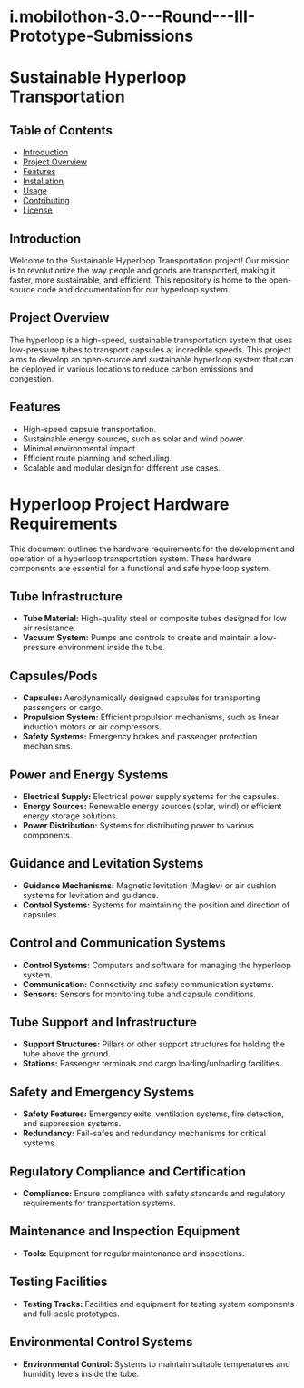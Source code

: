 # i.mobilothon-3.0---Round---III-Prototype-Submissions
# Sustainable Hyperloop Transportation


## Table of Contents
- [Introduction](#introduction)
- [Project Overview](#project-overview)
- [Features](#features)
- [Installation](#installation)
- [Usage](#usage)
- [Contributing](#contributing)
- [License](#license)

## Introduction
Welcome to the Sustainable Hyperloop Transportation project! Our mission is to revolutionize the way people and goods are transported, making it faster, more sustainable, and efficient. This repository is home to the open-source code and documentation for our hyperloop system.

## Project Overview
The hyperloop is a high-speed, sustainable transportation system that uses low-pressure tubes to transport capsules at incredible speeds. This project aims to develop an open-source and sustainable hyperloop system that can be deployed in various locations to reduce carbon emissions and congestion.

## Features
- High-speed capsule transportation.
- Sustainable energy sources, such as solar and wind power.
- Minimal environmental impact.
- Efficient route planning and scheduling.
- Scalable and modular design for different use cases.


# Hyperloop Project Hardware Requirements

This document outlines the hardware requirements for the development and operation of a hyperloop transportation system. These hardware components are essential for a functional and safe hyperloop system.

## Tube Infrastructure
- **Tube Material:** High-quality steel or composite tubes designed for low air resistance.
- **Vacuum System:** Pumps and controls to create and maintain a low-pressure environment inside the tube.

## Capsules/Pods
- **Capsules:** Aerodynamically designed capsules for transporting passengers or cargo.
- **Propulsion System:** Efficient propulsion mechanisms, such as linear induction motors or air compressors.
- **Safety Systems:** Emergency brakes and passenger protection mechanisms.

## Power and Energy Systems
- **Electrical Supply:** Electrical power supply systems for the capsules.
- **Energy Sources:** Renewable energy sources (solar, wind) or efficient energy storage solutions.
- **Power Distribution:** Systems for distributing power to various components.

## Guidance and Levitation Systems
- **Guidance Mechanisms:** Magnetic levitation (Maglev) or air cushion systems for levitation and guidance.
- **Control Systems:** Systems for maintaining the position and direction of capsules.

## Control and Communication Systems
- **Control Systems:** Computers and software for managing the hyperloop system.
- **Communication:** Connectivity and safety communication systems.
- **Sensors:** Sensors for monitoring tube and capsule conditions.

## Tube Support and Infrastructure
- **Support Structures:** Pillars or other support structures for holding the tube above the ground.
- **Stations:** Passenger terminals and cargo loading/unloading facilities.

## Safety and Emergency Systems
- **Safety Features:** Emergency exits, ventilation systems, fire detection, and suppression systems.
- **Redundancy:** Fail-safes and redundancy mechanisms for critical systems.

## Regulatory Compliance and Certification
- **Compliance:** Ensure compliance with safety standards and regulatory requirements for transportation systems.

## Maintenance and Inspection Equipment
- **Tools:** Equipment for regular maintenance and inspections.

## Testing Facilities
- **Testing Tracks:** Facilities and equipment for testing system components and full-scale prototypes.

## Environmental Control Systems
- **Environmental Control:** Systems to maintain suitable temperatures and humidity levels inside the tube.


